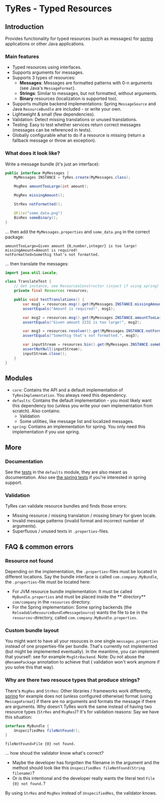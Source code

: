# TyRes - Typed Resources

## Introduction

Provides functionality for typed resources (such as messages) for [spring](https://spring.io/) applications or other
Java applications.

### Main features

* Typed resources using interfaces.
* Supports arguments for messages.
* Supports 3 types of resources:
    * **Messages**: Messages are formatted patterns with 0-n arguments (see Java's `MessageFormat`).
    * **Strings**: Similar to messages, but not formatted, without arguments.
    * **Binary** resources (localization is supported too).
* Supports multiple backend implementations: Spring `MessageSource` and Java `ResourceBundle` are included - or write
  your own.
* Lightweight & small (few dependencies).
* Validation: Detect missing translations or unused translations.
* Testing: Easy to test whether services return correct messages (messages can be referenced in tests).
* Globally configurable what to do if a resource is missing (return a fallback message or throw an exception).

### What does it look like?

Write a message bundle (it's just an interface):

```java
public interface MyMessages {
    MyMessages INSTANCE = TyRes.create(MyMessages.class);

    MsgRes amountTooLarge(int amount);

    MsgRes missingAmount();

    StrRes notFormatted();

    @File("some_data.png")
    BinRes someBinary();
}
```

... then add the `MyMessages.properties` and `some_data.png` in the correct package:

```properties
amountTooLarge=Given amount {0,number,integer} is too large!
missingAmount=Amount is required!
notFormatted=Somethig that's not formatted.
```

... then translate the messages:

```java
import java.util.Locale;

class TranslateTest {
    // Get instance, see ResourcesConstructor (inject if using spring)
    private final Resources resources;

    public void testTranslations() {
        var msg1 = resources.msg().get(MyMessages.INSTANCE.missingAmount(), Locale.UK);
        assertEquals("Amount is required!", msg1);

        var msg2 = resources.msg().get(MyMessages.INSTANCE.amountTooLarge(2232), Locale.UK);
        assertEquals("Given amount 2232 is too large!", msg2);

        var msg3 = resources.resolver().get(MyMessages.INSTANCE.notFormatted(), Locale.UK);
        assertEquals("Somethig that's not formatted.", msg3);

        var inputStream = resources.bin().get(MyMessages.INSTANCE.someBinary());
        assertNotNull(inputStream);
        inputStream.close();
    }
}
```

## Modules

* `core`: Contains the API and a default implementation of `TyResImplementation`. You always need this dependency.
* `defaults`: Contains the default implementation - you most likely want this dependency too (unless you write your own
  implementation from scratch). Also contains:
    * Validation
    * Some utilities, like message list and localized messages.
* `spring`: Contains an implementation for spring. You only need this implementation if you use spring.

## More

### Documentation

See the [tests](defaults/src/test/java/com/github/cronosun/tyres/defaults/README.md) in the `defaults` module, they are
also meant as documentation. Also
see [the spring tests](spring/src/test/java/com/github/cronosun/tyres/spring/README.md) if you're interested in spring
support.

### Validation

TyRes can validate resource bundles and finds those errors:

* Missing resource / missing translation / missing binary for given locale.
* Invalid message patterns (invalid format and incorrect number of arguments).
* Superfluous / unused texts in `.properties`-files.

## FAQ & common errors

### Resource not found

Depending on the implementation, the `.properties`-files must be located in different locations. Say the bundle
interface is called `com.company.MyBundle`, the `.properties`-file must be located here:

* For JVM resource bundle implementation: It must be called `MyBundle.properties` and must be placed inside the **
  directory** `com/company` in the `resources` directory.
* For the Spring implementation: Some spring backends (the `ReloadableResourceBundleMessageSource`) wants the file to be
  in the `resources`-directory, called `com.company.MyBundle.properties`.

### Custom bundle layout

You might want to have all your resouces in one single `messages.properties` instead of one properties-file per bundle.
That's currently not implemented (but might be implemented eventually). In the meantime, you can implement that
yourself: see for example `MsgStrBackend`. Note: Du not abuse the `@RenamePackage` annotation to achieve that (
validation won't work anymore if you solve this that way).

### Why are there two resouce types that produce strings?

There's `MsgRes` and `StrRes`: Other libraries / frameworks work differently, [spring](https://spring.io/) for example
does not (unless configured otherwise) format (using `MessageFormat`) if there are no arguments and formats the message
if there are arguments. Why doesn't TyRes work the same instead of having two resource types (`StrRes` and `MsgRes`)?
It's for validation reasons: Say we have this situation:

```java
interface MyBundle {
    UnspecifiedRes fileNotFound();
}
```

```properties
fileNotFound=File {0} not found.
```

... how shoud the validator know what's correct?

* Maybe the developer has forgotten the filename in the argument and the method should look like
  this `UnspecifiedRes fileNotFound(String filename)`?
* Or is this intentional and the developer really wants the literal text `File {0} not found.`?

By using `StrRes` and `MsgRes` instead of `UnspecifiedRes`, the validator knows.
